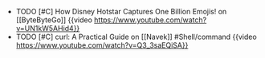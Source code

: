 - TODO [#C] How Disney Hotstar Captures One Billion Emojis! on [[ByteByteGo]]
  {{video https://www.youtube.com/watch?v=UN1kW5AHid4}}
- TODO [#C] curl: A Practical Guide on [[Navek]] #Shell/command
  {{video https://www.youtube.com/watch?v=Q3_3saEQiSA}}